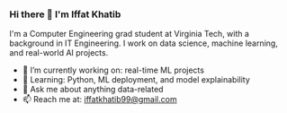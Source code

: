 ### Hi there 👋 I'm Iffat Khatib

I'm a Computer Engineering grad student at Virginia Tech, with a background in IT Engineering. I work on data science, machine learning, and real-world AI projects.

- 🔭 I’m currently working on: real-time ML projects  
- 🌱 Learning: Python, ML deployment, and model explainability  
- 💬 Ask me about anything data-related  
- 📫 Reach me at: iffatkhatib99@gmail.com  

